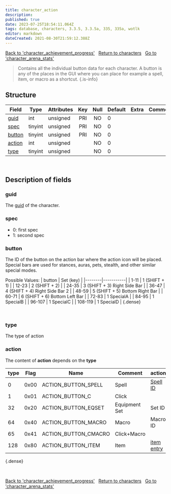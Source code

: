 ```yaml
---
title: character_action
description:
published: true
date: 2023-07-25T18:54:11.064Z
tags: database, characters, 3.3.5, 3.3.5a, 335, 335a, wotlk
editor: markdown
dateCreated: 2021-08-30T21:59:12.388Z
---
```


<a href="https://trinitycore.info/en/database/335/characters/character_achievement_progress" class="mt-5 v-btn v-btn--depressed v-btn--flat v-btn--outlined theme--light v-size--default darkblue--text text--lighten-3"><span class="v-btn__content"><i aria-hidden="true" class="v-icon notranslate v-icon--left mdi mdi-arrow-left theme--light"></i><span>Back to 'character_achievement_progress'</span></span></a>&nbsp;&nbsp;&nbsp;<a href="https://trinitycore.info/en/database/335/characters/home" class="mt-5 v-btn v-btn--depressed v-btn--flat v-btn--outlined theme--light v-size--default darkblue--text text--lighten-3"><span class="v-btn__content"><i aria-hidden="true" class="v-icon notranslate v-icon--left mdi mdi-home-outline theme--light"></i><span>Return to characters</span></span></a>&nbsp;&nbsp;&nbsp;<a href="https://trinitycore.info/en/database/335/characters/character_arena_stats" class="mt-5 v-btn v-btn--depressed v-btn--flat v-btn--outlined theme--light v-size--default darkblue--text text--lighten-3"><span class="v-btn__content"><span>Go to 'character_arena_stats'</span><i aria-hidden="true" class="v-icon notranslate v-icon--right mdi mdi-arrow-right theme--light"></i></span></a>

> Contains all the individual button data for each character. A button is any of the places in the GUI where you can place for example a spell, item, or macro as a shortcut.
{.is-info}


## Structure

| Field | Type | Attributes | Key | Null | Default | Extra | Comment |
| --- | --- | --- | :---: | :---: | --- | --- | --- |
| [guid](#guid) | int | unsigned | PRI | NO | 0 |  |  |
| [spec](#spec) | tinyint | unsigned | PRI | NO | 0 |  |  |
| [button](#button) | tinyint | unsigned | PRI | NO | 0 |  |  |
| [action](#action-alt) | int | unsigned |  | NO | 0 |  |  |
| [type](#type) | tinyint | unsigned |  | NO | 0 |  |  |
&nbsp;
## Description of fields

### guid
The [guid](../characters/characters#guid) of the character.
&nbsp;

### spec
* 0: first spec
* 1: second spec
&nbsp;

### button
The ID of the button on the action bar where the action icon will be placed.
Special bars are used for stances, auras, pets, stealth, and other similar special modes.

Possible Values:
| button | Set (key) |
|--------|-----------|
| 1-11 | 1 (SHIFT + 1) |
| 12-23 | 2 (SHIFT + 2) |
| 24-35 | 3 (SHIFT + 3) Right Side Bar |
| 36-47 | 4 (SHIFT + 4) Right Side Bar 2 |
| 48-59 | 5 (SHIFT + 5) Bottom Right Bar |
| 60-71 | 6 (SHIFT + 6) Bottom Left Bar |
| 72-83 | 1 SpecialA |
| 84-95 | 1 SpecialB |
| 96-107 | 1 SpecialC |
| 108-119 | 1 SpecialD |
{.dense}

&nbsp;

### type
The type of action

### action <!-- {#action-alt} -->
The content of **action** depends on the **type**

| type | Flag | Name | Comment | action |
|------|------|------|---------|--------|
| 0 | 0x00 | ACTION_BUTTON_SPELL | Spell | [Spell ID](/files/DBC/335/spell#id)
| 1 | 0x01 | ACTION_BUTTON_C | Click |  |
| 32 | 0x20 | ACTION_BUTTON_EQSET | Equipment Set | Set ID |
| 64 | 0x40 | ACTION_BUTTON_MACRO | Macro | Macro ID |
| 65 | 0x41 | ACTION_BUTTON_CMACRO | Click+Macro |  |
| 128 | 0x80 | ACTION_BUTTON_ITEM | Item | [item entry](../world/item_template#entry) |
{.dense}

&nbsp;

<a href="https://trinitycore.info/en/database/335/characters/character_achievement_progress" class="mt-5 v-btn v-btn--depressed v-btn--flat v-btn--outlined theme--light v-size--default darkblue--text text--lighten-3"><span class="v-btn__content"><i aria-hidden="true" class="v-icon notranslate v-icon--left mdi mdi-arrow-left theme--light"></i><span>Back to 'character_achievement_progress'</span></span></a>&nbsp;&nbsp;&nbsp;<a href="https://trinitycore.info/en/database/335/characters/home" class="mt-5 v-btn v-btn--depressed v-btn--flat v-btn--outlined theme--light v-size--default darkblue--text text--lighten-3"><span class="v-btn__content"><i aria-hidden="true" class="v-icon notranslate v-icon--left mdi mdi-home-outline theme--light"></i><span>Return to characters</span></span></a>&nbsp;&nbsp;&nbsp;<a href="https://trinitycore.info/en/database/335/characters/character_arena_stats" class="mt-5 v-btn v-btn--depressed v-btn--flat v-btn--outlined theme--light v-size--default darkblue--text text--lighten-3"><span class="v-btn__content"><span>Go to 'character_arena_stats'</span><i aria-hidden="true" class="v-icon notranslate v-icon--right mdi mdi-arrow-right theme--light"></i></span></a>
